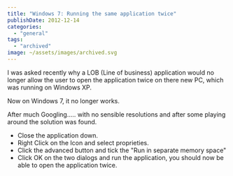 ```yaml
---
title: "Windows 7: Running the same application twice"
publishDate: 2012-12-14
categories: 
  - "general"
tags:
  - "archived"
image: ~/assets/images/archived.svg
---
```


I was asked recently why a LOB (Line of business) application would no longer allow the user to open the application twice on there new PC, which was running on Windows XP.

Now on Windows 7, it no longer works.

After much Googling..... with no sensible resolutions and after some playing around the solution was found.

- Close the application down.
- Right Click on the Icon and select proprieties.
- Click the advanced button and tick the "Run in separate memory space"
- Click OK on the two dialogs and run the application, you should now be able to open the application twice.
